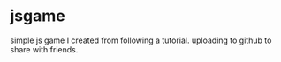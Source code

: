 # jsgame
simple js game I created from following a tutorial. uploading to github to share with friends.
